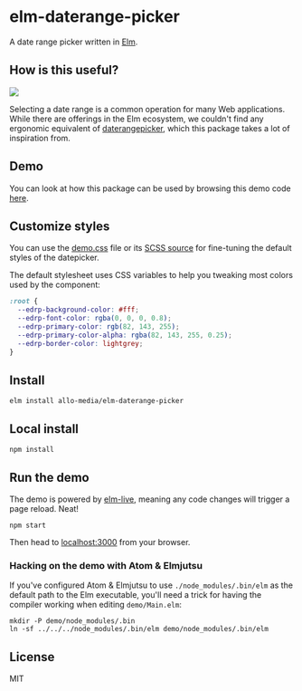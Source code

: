elm-daterange-picker
====================

A date range picker written in [Elm](https://elm-lang.org/).

## How is this useful?

![](https://i.imgur.com/JEsB8ws.png)

Selecting a date range is a common operation for many Web applications. While
there are offerings in the Elm ecosystem, we couldn't find any ergonomic
equivalent of [daterangepicker](http://www.daterangepicker.com/), which this
package takes a lot of inspiration from.

## Demo

You can look at how this package can be used by browsing this demo code
[here](https://github.com/allo-media/elm-daterange-picker/blob/master/demo/Main.elm).

## Customize styles

You can use the [demo.css] file or its [SCSS source] for fine-tuning the
default styles of the datepicker.

The default stylesheet uses CSS variables to help you tweaking most colors used
by the component:

```CSS
:root {
  --edrp-background-color: #fff;
  --edrp-font-color: rgba(0, 0, 0, 0.8);
  --edrp-primary-color: rgb(82, 143, 255);
  --edrp-primary-color-alpha: rgba(82, 143, 255, 0.25);
  --edrp-border-color: lightgrey;
}
```

## Install

    elm install allo-media/elm-daterange-picker

## Local install

    npm install

## Run the demo

The demo is powered by [elm-live](https://github.com/wking-io/elm-live), meaning
any code changes will trigger a page reload. Neat!

    npm start

Then head to [localhost:3000](http://localhost:3000/) from your browser.

### Hacking on the demo with Atom & Elmjutsu

If you've configured Atom & Elmjutsu to use `./node_modules/.bin/elm` as the
default path to the Elm executable, you'll need a trick for having the compiler
working when editing `demo/Main.elm`:

    mkdir -P demo/node_modules/.bin
    ln -sf ../../../node_modules/.bin/elm demo/node_modules/.bin/elm

## License

MIT

[demo.css]: https://github.com/allo-media/elm-daterange-picker/blob/master/demo/demo.css
[SCSS source]: https://github.com/allo-media/elm-daterange-picker/blob/master/style/demo.scss
